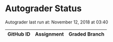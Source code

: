 # Autograder Status
Autograder last run at: November 12, 2018 at 03:40

| GitHub ID | Assignment | Graded Branch |
|-----------|------------|---------------|
